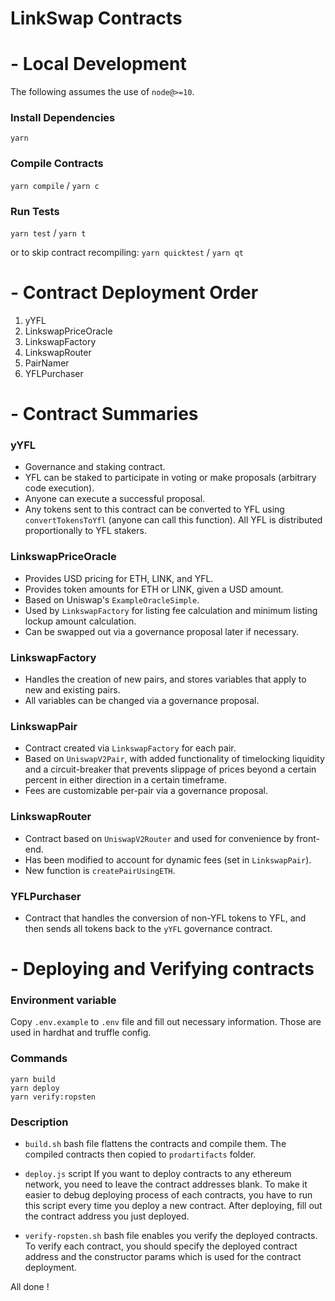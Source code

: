 # LinkSwap Contracts

# - Local Development

The following assumes the use of `node@>=10`.

### Install Dependencies

`yarn`

### Compile Contracts

`yarn compile` / `yarn c`

### Run Tests

`yarn test` / `yarn t`

or to skip contract recompiling:
`yarn quicktest` / `yarn qt`

# - Contract Deployment Order

1. yYFL
2. LinkswapPriceOracle
3. LinkswapFactory
4. LinkswapRouter
5. PairNamer
6. YFLPurchaser

# - Contract Summaries

### yYFL

- Governance and staking contract.
- YFL can be staked to participate in voting or make proposals (arbitrary code execution).
- Anyone can execute a successful proposal.
- Any tokens sent to this contract can be converted to YFL using `convertTokensToYfl` (anyone can call this function). All YFL is distributed proportionally to YFL stakers.

### LinkswapPriceOracle

- Provides USD pricing for ETH, LINK, and YFL.
- Provides token amounts for ETH or LINK, given a USD amount.
- Based on Uniswap's `ExampleOracleSimple`.
- Used by `LinkswapFactory` for listing fee calculation and minimum listing lockup amount calculation.
- Can be swapped out via a governance proposal later if necessary.

### LinkswapFactory

- Handles the creation of new pairs, and stores variables that apply to new and existing pairs.
- All variables can be changed via a governance proposal.

### LinkswapPair

- Contract created via `LinkswapFactory` for each pair.
- Based on `UniswapV2Pair`, with added functionality of timelocking liquidity and a circuit-breaker that prevents slippage of prices beyond a certain percent in either direction in a certain timeframe.
- Fees are customizable per-pair via a governance proposal.

### LinkswapRouter

- Contract based on `UniswapV2Router` and used for convenience by front-end.
- Has been modified to account for dynamic fees (set in `LinkswapPair`).
- New function is `createPairUsingETH`.

### YFLPurchaser

- Contract that handles the conversion of non-YFL tokens to YFL, and then sends all tokens back to the `yYFL` governance contract.

# - Deploying and Verifying contracts

### Environment variable

Copy `.env.example` to `.env` file and fill out necessary information. Those are used in hardhat and truffle config.

### Commands

```
yarn build
yarn deploy
yarn verify:ropsten
```

### Description

- `build.sh` bash file flattens the contracts and compile them. The compiled contracts then copied to `prodartifacts` folder.

- `deploy.js` script
  If you want to deploy contracts to any ethereum network, you need to leave the contract addresses blank.
  To make it easier to debug deploying process of each contracts, you have to run this script every time you deploy a new contract. After deploying, fill out the contract address you just deployed.

- `verify-ropsten.sh` bash file enables you verify the deployed contracts.
  To verify each contract, you should specify the deployed contract address and the constructor params which is used for the contract deployment.

All done !
